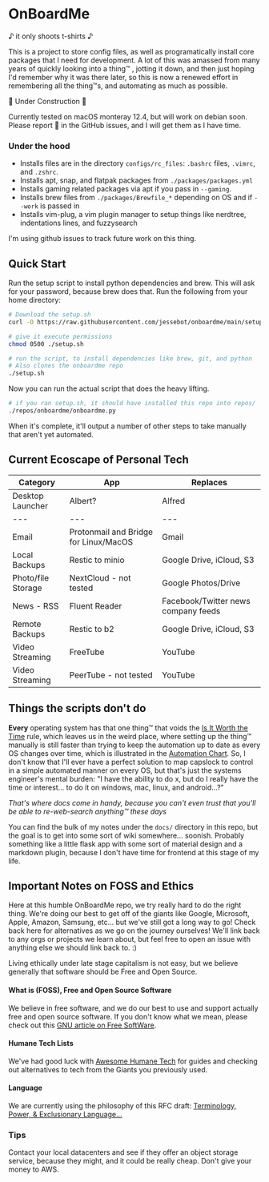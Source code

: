 # OnBoardMe
 ♪ it only shoots t-shirts ♪

This is a project to store config files, as well as programatically install core packages that I need for development. A lot of this was amassed from many years of quickly looking into a thing™️ , jotting it down, and then just hoping I'd remember why it was there later, so this is now a renewed effort in remembering all the thing™️s, and automating as much as possible.

🚧 Under Construction 🚧

Currently tested on macOS monteray 12.4, but will work on debian soon.
Please report 🐛 in the GitHub issues, and I will get them as I have time.

### Under the hood
- Installs files are in the directory `configs/rc_files`: `.bashrc` files, `.vimrc`, and `.zshrc`.
- Installs apt, snap, and flatpak packages from `./packages/packages.yml`
- Installs gaming related packages via apt if you pass in `--gaming`.
- Installs brew files from `./packages/Brewfile_*` depending on OS and if `--work` is passed in
- Installs vim-plug, a vim plugin manager to setup things like nerdtree, indentations lines, and fuzzysearch

I'm using github issues to track future work on this thing.

## Quick Start
Run the setup script to install python dependencies and brew. This will ask for your password, because brew does that. Run the following from your home directory:
```bash
# Download the setup.sh
curl -O https://raw.githubusercontent.com/jessebot/onboardme/main/setup.sh

# give it execute permissions
chmod 0500 ./setup.sh

# run the script, to install dependencies like brew, git, and python
# Also clones the onboardme repo
./setup.sh
```

Now you can run the actual script that does the heavy lifting.
```bash
# if you ran setup.sh, it should have installed this repo into repos/
./repos/onboardme/onboardme.py
```

When it's complete, it'll output a number of other steps to take manually that aren't yet automated.

## Current Ecoscape of Personal Tech

Category | App | Replaces
---|---|---
|Desktop Launcher|Albert?|Alfred|
---|---|---
|Email|Protonmail and Bridge for Linux/MacOS|Gmail|
|Local Backups|Restic to minio|Google Drive, iCloud, S3|
|Photo/file Storage|NextCloud - not tested|Google Photos/Drive|
|News - RSS|Fluent Reader|Facebook/Twitter news company feeds|
|Remote Backups|Restic to b2|Google Drive, iCloud, S3|
|Video Streaming|FreeTube|YouTube|
|Video Streaming|PeerTube - not tested|YouTube|

## Things the scripts don't do
**Every** operating system has that one thing™️ that voids the [Is It Worth the Time](https://xkcd.com/1205/) rule, which leaves us in the weird place, where setting up the thing™️ manually is still faster than trying to keep the automation up to date as every OS changes over time, which is illustrated in the [Automation Chart](https://xkcd.com/1319/). So, I don't know that I'll ever have a perfect solution to map capslock to control in a simple automated manner on every OS, but that's just the systems engineer's mental burden: "I have the ability to do x, but do I really have the time or interest... to do it on windows, mac, linux, and android...?"

*That's where docs come in handy, because you can't even trust that you'll be able to re-web-search anything™️  these days*

You can find the bulk of my notes under the `docs/` directory in this repo, but the goal is to get into some sort of wiki somewhere... soonish. Probably something like a little flask app with some sort of material design and a markdown plugin, because I don't have time for frontend at this stage of my life.

## Important Notes on FOSS and Ethics
Here at this humble OnBoardMe repo, we try really hard to do the right thing. We're doing our best to get off of the giants like Google, Microsoft, Apple, Amazon, Samsung, etc... but we've still got a long way to go! Check back here for alternatives as we go on the journey ourselves! We'll link back to any orgs or projects we learn about, but feel free to open an issue with anything else we should link back to. :)

  Living ethically under late stage capitalism is not easy, but we believe generally that software should be Free and Open Source.

#### What is (FOSS), Free and Open Source Software
We believe in free software, and we do our best to use and support actually free and open source software. If you don't know what we mean, please check out this [GNU article on Free SoftWare](https://www.gnu.org/philosophy/free-sw.en.html).

#### Humane Tech Lists
We've had good luck with [Awesome Humane Tech](https://github.com/humanetech-community/awesome-humane-tech) for guides and checking out alternatives to tech from the Giants you previously used.

#### Language
We are currently using the philosophy of this RFC draft:
[Terminology, Power, & Exclusionary Language...](https://datatracker.ietf.org/doc/html/draft-knodel-terminology-09)

### Tips
Contact your local datacenters and see if they offer an object storage service, because they might, and it could be really cheap. Don't give your money to AWS.
